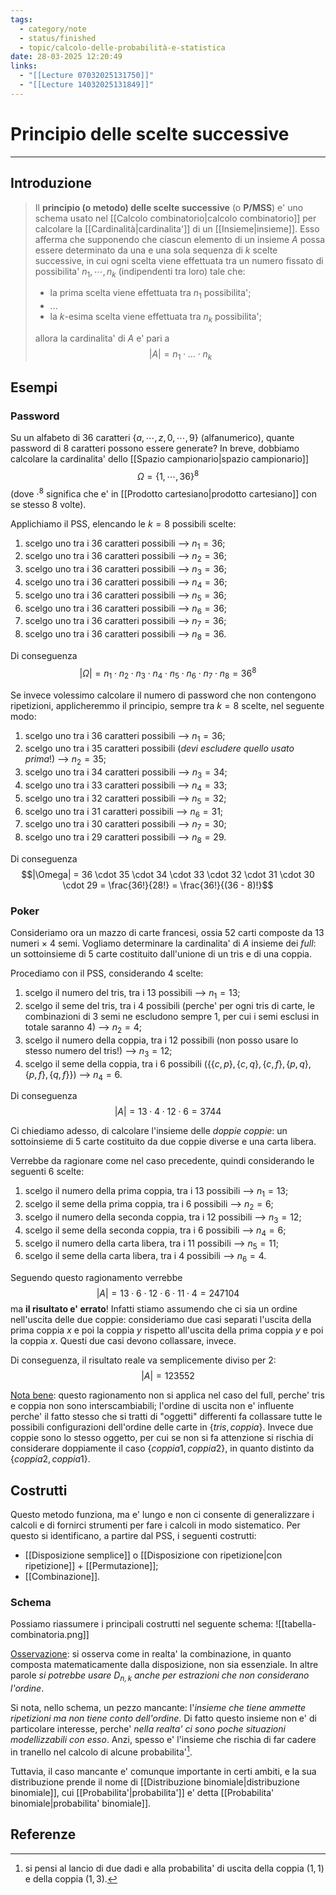 ```yaml
---
tags:
  - category/note
  - status/finished
  - topic/calcolo-delle-probabilità-e-statistica
date: 28-03-2025 12:20:49
links:
  - "[[Lecture 07032025131750]]"
  - "[[Lecture 14032025131849]]"
---
```

# Principio delle scelte successive
---
## Introduzione
> Il **principio (o metodo) delle scelte successive** (o **P/MSS**) e' uno schema usato nel [[Calcolo combinatorio|calcolo combinatorio]] per calcolare la [[Cardinalità|cardinalita']] di un [[Insieme|insieme]]. Esso afferma che supponendo che ciascun elemento di un insieme $A$ possa essere determinato da una e una sola sequenza di $k$ scelte successive, in cui ogni scelta viene effettuata tra un numero fissato di possibilita' $n_{1}, \cdots, n_{k}$ (indipendenti tra loro) tale che:
> - la prima scelta viene effettuata tra $n_{1}$ possibilita';
> - ...
> - la $k$-esima scelta viene effettuata tra $n_{k}$ possibilita';
> 
> allora la cardinalita' di $A$ e' pari a
> $$|A| = n_{1} \cdot \ldots \cdot n_{k}$$

## Esempi
### Password
Su un alfabeto di 36 caratteri $\{a, \cdots, z, 0, \cdots, 9\}$ (alfanumerico), quante password di 8 caratteri possono essere generate? In breve, dobbiamo calcolare la cardinalita' dello [[Spazio campionario|spazio campionario]]
$$\Omega = \{1, \cdots, 36\}^{8}$$
(dove $\cdot^{8}$ significa che e' in [[Prodotto cartesiano|prodotto cartesiano]] con se stesso 8 volte).

Applichiamo il PSS, elencando le $k=8$ possibili scelte:
1. scelgo uno tra i 36 caratteri possibili --> $n_{1} = 36$;
2. scelgo uno tra i 36 caratteri possibili --> $n_{2} = 36$;
3. scelgo uno tra i 36 caratteri possibili --> $n_{3} = 36$;
4. scelgo uno tra i 36 caratteri possibili --> $n_{4} = 36$;
5. scelgo uno tra i 36 caratteri possibili --> $n_{5} = 36$;
6. scelgo uno tra i 36 caratteri possibili --> $n_{6} = 36$;
7. scelgo uno tra i 36 caratteri possibili --> $n_{7} = 36$;
8. scelgo uno tra i 36 caratteri possibili --> $n_{8} = 36$.

Di conseguenza
$$|\Omega| = n_{1} \cdot n_{2} \cdot n_{3} \cdot n_{4} \cdot n_{5} \cdot n_{6} \cdot n_{7} \cdot n_{8} = 36^{8}$$

Se invece volessimo calcolare il numero di password che non contengono ripetizioni, applicheremmo il principio, sempre tra $k = 8$ scelte, nel seguente modo:
1. scelgo uno tra i 36 caratteri possibili --> $n_{1} = 36$;
2. scelgo uno tra i 35 caratteri possibili (_devi escludere quello usato prima_!) --> $n_{2} = 35$;
3. scelgo uno tra i 34 caratteri possibili --> $n_{3} = 34$;
4. scelgo uno tra i 33 caratteri possibili --> $n_{4} = 33$;
5. scelgo uno tra i 32 caratteri possibili --> $n_{5} = 32$;
6. scelgo uno tra i 31 caratteri possibili --> $n_{6} = 31$;
7. scelgo uno tra i 30 caratteri possibili --> $n_{7} = 30$;
8. scelgo uno tra i 29 caratteri possibili --> $n_{8} = 29$.

Di conseguenza
$$|\Omega| = 36 \cdot 35 \cdot 34 \cdot 33 \cdot 32 \cdot 31 \cdot 30 \cdot 29 = \frac{36!}{28!} = \frac{36!}{(36 - 8)!}$$

### Poker
Consideriamo ora un mazzo di carte francesi, ossia 52 carti composte da 13 numeri $\times$ 4 semi. Vogliamo determinare la cardinalita' di $A$ insieme dei _full_: un sottoinsieme di 5 carte costituito dall'unione di un tris e di una coppia.

Procediamo con il PSS, considerando 4 scelte:
1. scelgo il numero del tris, tra i 13 possibili --> $n_{1} = 13$;
2. scelgo il seme del tris, tra i 4 possibili (perche' per ogni tris di carte, le combinazioni di 3 semi ne escludono sempre 1, per cui i semi esclusi in totale saranno 4) --> $n_{2} = 4$;
3. scelgo il numero della coppia, tra i 12 possibili (non posso usare lo stesso numero del tris!) --> $n_{3} = 12$;
4. scelgo il seme della coppia, tra i 6 possibili ($\{\{c, p\}, \{c, q\}, \{c, f\}, \{p, q\}, \{p, f\}, \{q, f\}\}$) --> $n_{4} = 6$.

Di conseguenza
$$|A| = 13 \cdot 4 \cdot 12 \cdot 6 = 3744$$

Ci chiediamo adesso, di calcolare l'insieme delle _doppie coppie_: un sottoinsieme di 5 carte costituito da due coppie diverse e una carta libera.

Verrebbe da ragionare come nel caso precedente, quindi considerando le seguenti 6 scelte:
1. scelgo il numero della prima coppia, tra i 13 possibili --> $n_{1} = 13$;
2. scelgo il seme della prima coppia, tra i 6 possibili --> $n_{2} = 6$;
3. scelgo il numero della seconda coppia, tra i 12 possibili --> $n_{3} = 12$;
4. scelgo il seme della seconda coppia, tra i $6$ possibili --> $n_{4} = 6$;
5. scelgo il numero della carta libera, tra i 11 possibili --> $n_{5} = 11$;
6. scelgo il seme della carta libera, tra i 4 possibili --> $n_{6} = 4$.

Seguendo questo ragionamento verrebbe
$$|A| = 13 \cdot 6 \cdot 12 \cdot 6 \cdot 11 \cdot 4 = 247104$$
ma **il risultato e' errato**! Infatti stiamo assumendo che ci sia un ordine nell'uscita delle due coppie: consideriamo due casi separati l'uscita della prima coppia $x$ e poi la coppia $y$ rispetto all'uscita della prima coppia $y$ e poi la coppia $x$. Questi due casi devono collassare, invece.

Di conseguenza, il risultato reale va semplicemente diviso per 2:
$$|A| = 123552$$

<u>Nota bene</u>: questo ragionamento non si applica nel caso del full, perche' tris e coppia non sono interscambiabili; l'ordine di uscita non e' influente perche' il fatto stesso che si tratti di "oggetti" differenti fa collassare tutte le possibili configurazioni dell'ordine delle carte in $\{tris, coppia\}$. Invece due coppie sono lo stesso oggetto, per cui se non si fa attenzione si rischia di considerare doppiamente il caso $\{coppia1, coppia2\}$, in quanto distinto da $\{coppia2, coppia1\}$.

## Costrutti
Questo metodo funziona, ma e' lungo e non ci consente di generalizzare i calcoli e di fornirci strumenti per fare i calcoli in modo sistematico. Per questo si identificano, a partire dal PSS, i seguenti costrutti:
- [[Disposizione semplice]] o [[Disposizione con ripetizione|con ripetizione]] + [[Permutazione]];
- [[Combinazione]].

### Schema
Possiamo riassumere i principali costrutti nel seguente schema:
![[tabella-combinatoria.png]]

<u>Osservazione</u>: si osserva come in realta' la combinazione, in quanto composta matematicamente dalla disposizione, non sia essenziale. In altre parole _si potrebbe usare $D_{n,k}$ anche per estrazioni che non considerano l'ordine_.

Si nota, nello schema, un pezzo mancante: l'_insieme che tiene ammette ripetizioni ma non tiene conto dell'ordine_. Di fatto questo insieme non e' di particolare interesse, perche' _nella realta' ci sono poche situazioni modellizzabili con esso_. Anzi, spesso e' l'insieme che rischia di far cadere in tranello nel calcolo di alcune probabilita'[^1].

Tuttavia, il caso mancante e' comunque importante in certi ambiti, e la sua distribuzione prende il nome di [[Distribuzione binomiale|distribuzione binomiale]], cui [[Probabilita'|probabilita']] e' detta [[Probabilita' binomiale|probabilita' binomiale]].

## Referenze

[^1]: si pensi al lancio di due dadi e alla probabilita' di uscita della coppia $(1, 1)$ e della coppia $(1, 3)$.
